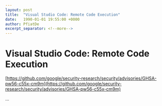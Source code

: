 ```yaml
---
layout: post
title:  "Visual Studio Code: Remote Code Execution"
date:   1990-01-01 19:55:00 +0000
author: PfiatDe
excerpt_separator: <!--more-->
---
```


# Visual Studio Code: Remote Code Execution

[https://github.com/google/security-research/security/advisories/GHSA-pw56-c55x-cm9m](https://github.com/google/security-research/security/advisories/GHSA-pw56-c55x-cm9m)

...
<!--more-->
